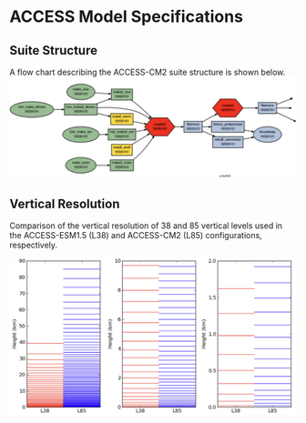 # ACCESS Model Specifications

## Suite Structure
A flow chart describing the ACCESS-CM2 suite structure is shown below.
![Suite_graph](cm2-suite-graph.jpg "ACCESS-CM2 Suite Structure graph")

## Vertical Resolution
Comparison of the vertical resolution of 38 and 85 vertical levels used in the ACCESS-ESM1.5 (L38) and ACCESS-CM2 (L85) configurations, respectively. 

![Vertical_levels](cm2-vertical-levels.jpg "Different vertical resolution: L38 versus L85")

